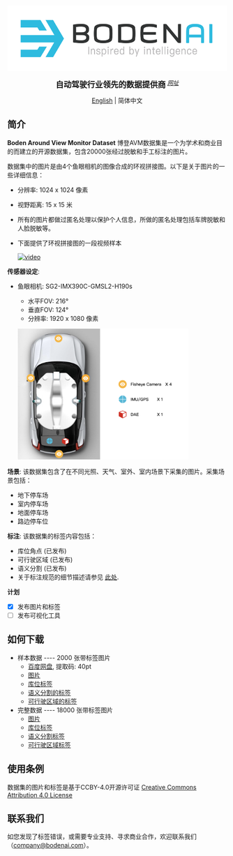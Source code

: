 <p align="center">
  <img src="figures/logo.png" height="150">
</p>

<div align="center">
    <b><font size="4">自动驾驶行业领先的数据提供商</font></b>
    <sup>
      <a href="https://www.bodenai.com/">
        <i><font size="2">网址</font></i>
      </a>
    </sup>
  </div>
<div align="center">

[English](README.md) | 简体中文

</div>


## 简介

**Boden Around View Monitor Dataset** 博登AVM数据集是一个为学术和商业目的而建立的开源数据集，包含20000张经过脱敏和手工标注的图片。

数据集中的图片是由4个鱼眼相机的图像合成的环视拼接图。以下是关于图片的一些详细信息：

* 分辨率: 1024 x 1024 像素
* 视野距离: 15 x 15 米
* 所有的图片都做过匿名处理以保护个人信息，所做的匿名处理包括车牌脱敏和人脸脱敏等。
* 下面提供了环视拼接图的一段视频样本

  [![video](http://img.youtube.com/vi/ejiigCk7eM0/0.jpg)](https://www.youtube.com/watch?v=ejiigCk7eM0)

**传感器设定**:
* 鱼眼相机: SG2-IMX390C-GMSL2-H190s
  * 水平FOV: 216°
  * 垂直FOV: 124°
  * 分辨率: 1920 x 1080 像素
  
  <p align="left">
  <img src="figures/sensor_setup.png" height="300">
  </p>

**场景**: 该数据集包含了在不同光照、天气、室外、室内场景下采集的图片。采集场景包括：
* 地下停车场
* 室内停车场
* 地面停车场
* 路边停车位

**标注**: 该数据集的标签内容包括：
* 库位角点 (已发布)
* 可行驶区域 (已发布)
* 语义分割 (已发布)
* 关于标注规范的细节描述请参见 [此处](docs/annotation.md).

**计划**
- [x] 发布图片和标签
- [ ] 发布可视化工具

## 如何下载

* 样本数据 ---- 2000 张带标签图片
  * [百度网盘](https://pan.baidu.com/s/14SOdWhwHweOhCI6By9i9Ww), 提取码: 40pt
  * [图片](https://drive.google.com/file/d/1Ny5rzYkyNYyX-YVsuMf3Q6zkCzn-Lzgk/view?usp=drive_link)
  * [库位标签](https://drive.google.com/file/d/1K-uHvHfXJ1IsTctzhFC-1yP9G1K1aZ1i/view?usp=drive_link)
  * [语义分割的标签](https://drive.google.com/file/d/1MMHc9ti-LRHWsL6rrGGCu_6Pc24hSf3n/view?usp=drive_link)
  * [可行驶区域的标签](https://drive.google.com/file/d/1gDcxc052jwSc9wCVU0jjTkyY6VWvGjUZ/view?usp=drive_link)
* 完整数据 ---- 18000 张带标签图片
  * [图片](https://drive.google.com/file/d/1ZZVGbOVOOI8Z3iTQUYGZp9dUSJ1c0FBM/view?usp=drive_link)
  * [库位标签](https://drive.google.com/file/d/19KQ9TqvCoMkuqqqezuX2dPEuplErv8Db/view?usp=drive_link)
  * [语义分割标签](https://drive.google.com/file/d/19KQ9TqvCoMkuqqqezuX2dPEuplErv8Db/view?usp=drive_link)
  * [可行驶区域标签](https://drive.google.com/file/d/1jVUDgTkAaXiaO1Zd0ZsRNcZp3_61zAyo/view?usp=drive_link)

## 使用条例
数据集的图片和标签是基于CCBY-4.0开源许可证 [Creative Commons Attribution 4.0 License](LICENSE)

## 联系我们
如您发现了标签错误，或需要专业支持、寻求商业合作，欢迎联系我们（company@bodenai.com）。
